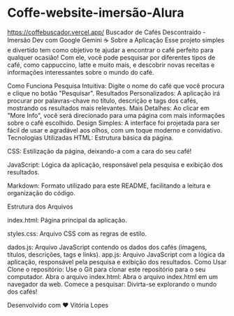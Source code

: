# Coffe-website-imersão-Alura
https://coffebuscador.vercel.app/
 Buscador de Cafés Descontraído - Imersão Dev com Google Gemini
☕ Sobre a Aplicação
Esse projeto simples e divertido tem como objetivo te ajudar a encontrar o café perfeito para qualquer ocasião! Com ele, você pode pesquisar por diferentes tipos de café, como cappuccino, latte e muito mais, e descobrir novas receitas e informações interessantes sobre o mundo do café.

Como Funciona
Pesquisa Intuitiva: Digite o nome do café que você procura e clique no botão "Pesquisar".
Resultados Personalizados: A aplicação irá procurar por palavras-chave no título, descrição e tags dos cafés, mostrando os resultados mais relevantes.
Mais Detalhes: Ao clicar em "More Info", você será direcionado para uma página com mais informações sobre o café escolhido.
Design Simples: A interface foi projetada para ser fácil de usar e agradável aos olhos, com um toque moderno e convidativo.
️ Tecnologias Utilizadas
HTML: Estrutura básica da página.

CSS: Estilização da página, deixando-a com a cara do seu café!

JavaScript: Lógica da aplicação, responsável pela pesquisa e exibição dos resultados.

Markdown: Formato utilizado para este README, facilitando a leitura e organização do código.

Estrutura dos Arquivos

index.html: Página principal da aplicação.

styles.css: Arquivo CSS com as regras de estilo.

dados.js: Arquivo JavaScript contendo os dados dos cafés (imagens, títulos, descrições, tags e links).
app.js: Arquivo JavaScript com a lógica da aplicação, responsável pela pesquisa e exibição dos resultados.
Como Usar
Clone o repositório: Use o Git para clonar este repositório para o seu computador.
Abra o arquivo index.html: Abra o arquivo index.html em um navegador da web.
Comece a pesquisar: Divirta-se explorando o mundo dos cafés!

Desenvolvido com ❤️ Vitória Lopes
